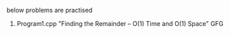 below problems are practised
1) Program1.cpp "Finding the Remainder – O(1) Time and O(1) Space" GFG
